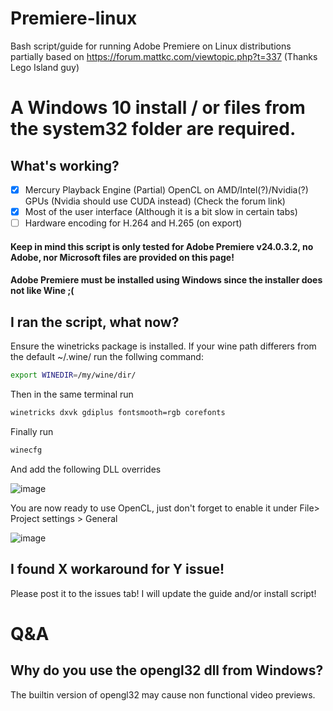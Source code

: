 # Premiere-linux
Bash script/guide for running Adobe Premiere on Linux distributions partially based on https://forum.mattkc.com/viewtopic.php?t=337 (Thanks Lego Island guy)

# A Windows 10 install / or files from the system32 folder are required.

## What's working?

- [x] Mercury Playback Engine (Partial) OpenCL on AMD/Intel(?)/Nvidia(?) GPUs (Nvidia should use CUDA instead) (Check the forum link)
- [x] Most of the user interface (Although it is a bit slow in certain tabs)
- [ ] Hardware encoding for H.264 and H.265 (on export)

#### Keep in mind this script is only tested for Adobe Premiere v24.0.3.2, no Adobe, nor Microsoft files are provided on this page!
#### Adobe Premiere must be installed using Windows since the installer does not like Wine ;(

## I ran the script, what now?
Ensure the winetricks package is installed.
If your wine path differers from the default ~/.wine/ run the follwing command:

```sh
export WINEDIR=/my/wine/dir/
```

Then in the same terminal run 

```sh
winetricks dxvk gdiplus fontsmooth=rgb corefonts
```
Finally run 

```sh
winecfg
```
And add the following DLL overrides

![image](https://github.com/user-attachments/assets/03b2e869-c43f-4a6f-a343-4aadefe88c13)

You are now ready to use OpenCL, just don't forget to enable it under File> Project settings > General

![image](https://github.com/user-attachments/assets/3ecb3c9c-57b8-41aa-b8ad-99db93d561b2)

## I found X workaround for Y issue!

Please post it to the issues tab! I will update the guide and/or install script!

# Q&A

## Why do you use the opengl32 dll from Windows? 
The builtin version of opengl32 may cause non functional video previews. 



